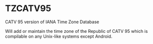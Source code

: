 # TZCATV95
CATV 95 version of IANA Time Zone Database

Will add or maintain the time zone of the Republic of CATV 95 which is compilable on any Unix-like systems except Android.
